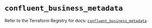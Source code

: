 # `confluent_business_metadata`

Refer to the Terraform Registry for docs: [`confluent_business_metadata`](https://registry.terraform.io/providers/confluentinc/confluent/2.9.0/docs/resources/business_metadata).
